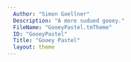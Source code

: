 ```yaml
---
  Author: "Simon Goellner"
  Description: "A more sudued gooey."
  FileName: "GooeyPastel.tmTheme"
  ID: "GooeyPastel"
  Title: "Gooey Pastel"
  layout: theme
---
```

  